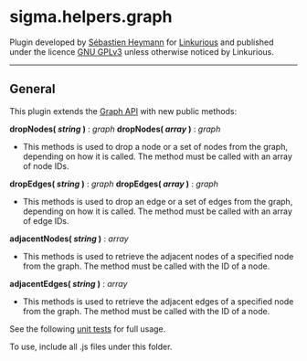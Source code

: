 sigma.helpers.graph
==================

Plugin developed by [Sébastien Heymann](https://github.com/sheymann) for [Linkurious](https://github.com/Linkurious) and published under the licence [GNU GPLv3](LICENSE) unless otherwise noticed by Linkurious.

---
## General
This plugin extends the [Graph API](https://github.com/jacomyal/sigma.js/wiki/Graph-API) with new public methods:

**dropNodes( *string* )** : *graph*
**dropNodes( *array* )** : *graph*
 * This methods is used to drop a node or a set of nodes from the graph, depending on how it is called. The method must be called with an array of node IDs.

**dropEdges( *string* )** : *graph*
**dropEdges( *array* )** : *graph*
 * This methods is used to drop an edge or a set of edges from the graph, depending on how it is called. The method must be called with an array of edge IDs.

**adjacentNodes( *string* )** : *array*
 * This methods is used to retrieve the adjacent nodes of a specified node from the graph. The method must be called with the ID of a node.

**adjacentEdges( *string* )** : *array*
 * This methods is used to retrieve the adjacent edges of a specified node from the graph. The method must be called with the ID of a node.

See the following [unit tests](../../test/unit.helpers.graph.js) for full usage.

To use, include all .js files under this folder.
